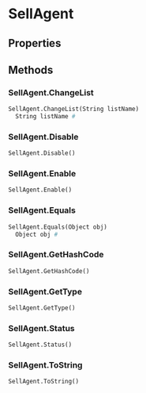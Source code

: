 # SellAgent    

## Properties  
 
## Methods  
### SellAgent.ChangeList
``` python
SellAgent.ChangeList(String listName)
  String listName #
```
### SellAgent.Disable
``` python
SellAgent.Disable()

```
### SellAgent.Enable
``` python
SellAgent.Enable()

```
### SellAgent.Equals
``` python
SellAgent.Equals(Object obj)
  Object obj #
```
### SellAgent.GetHashCode
``` python
SellAgent.GetHashCode()

```
### SellAgent.GetType
``` python
SellAgent.GetType()

```
### SellAgent.Status
``` python
SellAgent.Status()

```
### SellAgent.ToString
``` python
SellAgent.ToString()

```